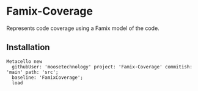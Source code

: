 # Famix-Coverage

Represents code coverage using a Famix model of the code.

## Installation

```st
Metacello new
  githubUser: 'moosetechnology' project: 'Famix-Coverage' commitish: 'main' path: 'src';
  baseline: 'FamixCoverage';
  load
```
